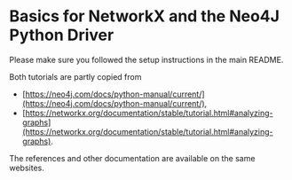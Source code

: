 # Basics for NetworkX and the Neo4J Python Driver

Please make sure you followed the setup instructions in the main README. 

Both tutorials are partly copied from

- [https://neo4j.com/docs/python-manual/current/](https://neo4j.com/docs/python-manual/current/),
- [https://networkx.org/documentation/stable/tutorial.html#analyzing-graphs](https://networkx.org/documentation/stable/tutorial.html#analyzing-graphs).

The references and other documentation are available on the same websites.